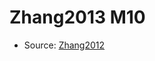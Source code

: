 <a name="material" />

# Zhang2013 M10
<script type="application/ld+json">
  {
    "@context": "https://schema.org/",
    "@type": "ChemicalSubstance",
    "http://purl.org/dc/terms/conformsTo":
      {
        "@type": "CreativeWork",
        "@id": "https://bioschemas.org/profiles/ChemicalSubstance/0.4-RELEASE/"
      },
    "@id": "https://egonw.github.io/nanowiki/nanowiki315.html#material",
    "name": "Zhang2013 M10",
    "sameAs": "http://127.0.0.1/mediawiki/index.php/Special:URIResolver/Zhang2013_M10"
  }
</script>


* Source: [Zhang2012](http://127.0.0.1/mediawiki/index.php/Special:URIResolver/Zhang2012)
